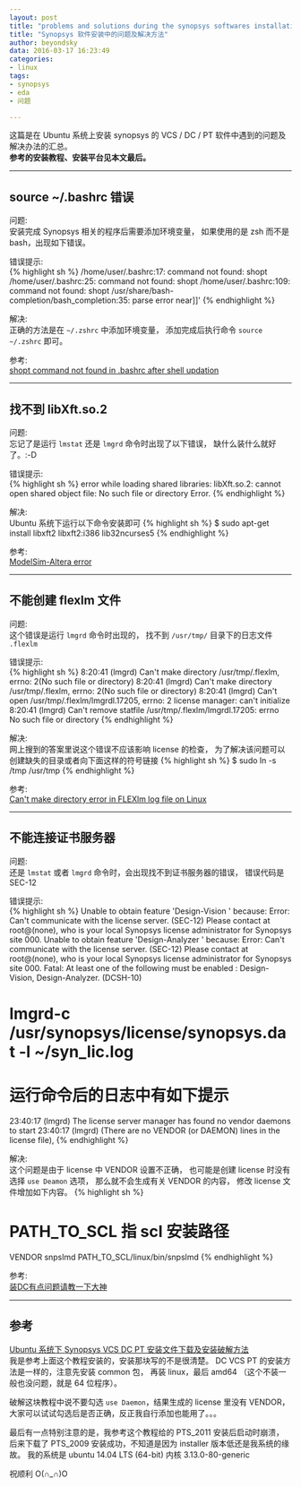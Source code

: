 ```yaml
---
layout: post
title: "problems and solutions during the synopsys softwares installation"
title: "Synopsys 软件安装中的问题及解决方法"
author: beyondsky
data: 2016-03-17 16:23:49
categories:
- linux
tags:
- synopsys
- eda
- 问题

---
```


这篇是在 Ubuntu 系统上安装 synopsys 的 VCS / DC / PT 软件中遇到的问题及解决办法的汇总。  
**参考的安装教程、安装平台见本文最后。**

---

## source ~/.bashrc 错误

问题:  
安装完成 Synopsys 相关的程序后需要添加环境变量，
如果使用的是 zsh 而不是 bash，出现如下错误。

错误提示:  
{% highlight sh %}
/home/user/.bashrc:17: command not found: shopt
/home/user/.bashrc:25: command not found: shopt
/home/user/.bashrc:109: command not found: shopt
/usr/share/bash-completion/bash_completion:35: parse error near]]'
{% endhighlight %}

解决:  
正确的方法是在 `~/.zshrc` 中添加环境变量，
添加完成后执行命令 `source ~/.zshrc` 即可。

参考:  
[shopt command not found in .bashrc after shell updation](http://stackoverflow.com/questions/26616003/shopt-command-not-found-in-bashrc-after-shell-updation)

---

## 找不到 libXft.so.2

问题:  
忘记了是运行 `lmstat` 还是 `lmgrd` 命令时出现了以下错误，
缺什么装什么就好了。:-D

错误提示:  
{% highlight sh %}
error while loading shared libraries: libXft.so.2: cannot open shared object file: No such file or directory Error.
{% endhighlight %}

解决:  
Ubuntu 系统下运行以下命令安装即可
{% highlight sh %}
$ sudo apt-get install libxft2 libxft2:i386 lib32ncurses5
{% endhighlight %}

参考:  
[ModelSim-Altera error](http://stackoverflow.com/questions/31908525/modelsim-altera-error)

---

## 不能创建 flexlm 文件

问题:  
这个错误是运行 `lmgrd` 命令时出现的，
找不到 `/usr/tmp/` 目录下的日志文件 `.flexlm`

错误提示:  
{% highlight sh %}
8:20:41 (lmgrd) Can't make directory /usr/tmp/.flexlm, errno: 2(No such file or directory)
8:20:41 (lmgrd) Can't make directory /usr/tmp/.flexlm, errno: 2(No such file or directory)
8:20:41 (lmgrd) Can't open /usr/tmp/.flexlm/lmgrdl.17205, errno: 2 
license manager: can't initialize
8:20:41 (lmgrd) Can't remove statfile /usr/tmp/.flexlm/lmgrdl.17205: errno No such file or directory 
{% endhighlight %}

解决:  
网上搜到的答案里说这个错误不应该影响 license 的检查，
为了解决该问题可以创建缺失的目录或者向下面这样的符号链接
{% highlight sh %}
$ sudo ln -s /tmp /usr/tmp
{% endhighlight %}

参考:  
[Can't make directory error in FLEXlm log file on Linux](http://www.maplesoft.com/support/faqs/detail.aspx?sid=89076)

---

## 不能连接证书服务器

问题:  
还是 `lmstat` 或者 `lmgrd` 命令时，会出现找不到证书服务器的错误，
错误代码是 SEC-12

错误提示:  
{% highlight sh %}
Unable to obtain feature 'Design-Vision ' because:
Error: Can't communicate with the license server. (SEC-12)
Please contact  at root@(none), who is
your local Synopsys license administrator for Synopsys site 000.
Unable to obtain feature 'Design-Analyzer ' because:
Error: Can't communicate with the license server. (SEC-12)
Please contact  at root@(none), who is
your local Synopsys license administrator for Synopsys site 000.
Fatal: At least one of the following must be enabled : Design-Vision, Design-Analyzer. (DCSH-10)

# lmgrd-c /usr/synopsys/license/synopsys.dat -l ~/syn_lic.log 
# 运行命令后的日志中有如下提示
23:40:17 (lmgrd) The license server manager has found no vendor daemons to start
23:40:17 (lmgrd)  (There are no VENDOR (or DAEMON) lines in the license file),
{% endhighlight %}

解决:  
这个问题是由于 license 中 VENDOR 设置不正确，
也可能是创建 license 时没有选择 `use Deamon` 选项，
那么就不会生成有关 VENDOR 的内容，
修改 license 文件增加如下内容。
{% highlight sh %}
# PATH_TO_SCL 指 scl 安装路径
VENDOR snpslmd PATH_TO_SCL/linux/bin/snpslmd
{% endhighlight %}

参考:  
[装DC有点问题请教一下大神](http://bbs.eetop.cn/viewthread.php?tid=363335)

---

## 参考
[Ubuntu 系统下 Synopsys VCS DC PT 安装文件下载及安装破解方法](http://bbs.eetop.cn/thread-412008-1-1.html)  
我是参考上面这个教程安装的，安装那块写的不是很清楚。
DC VCS PT 的安装方法是一样的，注意先安装 common 包，
再装 linux，最后 amd64 （这个不装一般也没问题，就是 64 位程序）。

破解这块教程中说不要勾选 `use Daemon`，结果生成的 license 里没有 VENDOR，
大家可以试试勾选后是否正确，反正我自行添加也能用了。。。

最后有一点特别注意的是，我参考这个教程给的 PTS_2011 安装后启动时崩溃，
后来下载了 PTS_2009 安装成功，不知道是因为 installer 版本低还是我系统的缘故。
我的系统是 ubuntu 14.04 LTS (64-bit) 内核 3.13.0-80-generic

祝顺利 O(∩_∩)O
